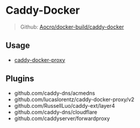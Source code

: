 # Caddy-Docker

> Github: [Aocro/docker-build/caddy-docker](https://github.com/Aocro/docker-build/tree/main/caddy-docker)

## Usage

- [caddy-docker-proxy](https://github.com/lucaslorentz/caddy-docker-proxy)

## Plugins

- github.com/caddy-dns/acmedns
- github.com/lucaslorentz/caddy-docker-proxy/v2
- github.com/RussellLuo/caddy-ext/layer4
- github.com/caddy-dns/cloudflare
- github.com/caddyserver/forwardproxy
